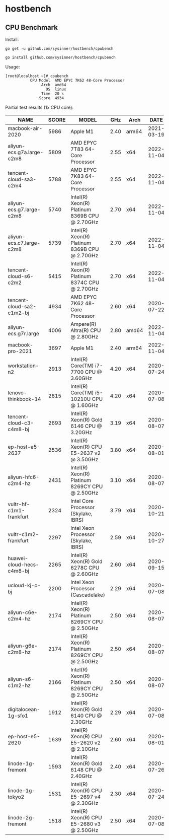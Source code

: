 # hostbench



## CPU Benchmark

Install:

``` shell
go get -u github.com/sysinner/hostbench/cpubench

go install github.com/sysinner/hostbench/cpubench
```

Usage:

``` shell
[root@localhost ~]# cpubench
           CPU Model  AMD EPYC 7K62 48-Core Processor
                Arch  amd64
                  OS  linux
                Time  20 s
               Score  4934
```

Partial test results (1x CPU core):

| NAME                      | SCORE | MODEL                                          | GHz  | Arch  | DATE       |
|---------------------------|-------|------------------------------------------------|------|-------|------------|
| macbook-air-2020          | 5986  | Apple M1                                       | 2.40 | arm64 | 2021-03-19 |
| aliyun-ecs.g7a.large-c2m8 | 5809  | AMD EPYC 7T83 64-Core Processor                | 2.55 | x64   | 2022-11-04 |
| tencent-cloud-sa3-c2m4    | 5788  | AMD EPYC 7K83 64-Core Processor                | 2.55 | x64   | 2022-11-04 |
| aliyun-ecs.g7.large-c2m8  | 5740  | Intel(R) Xeon(R) Platinum 8369B CPU @ 2.70GHz  | 2.70 | x64   | 2022-11-04 |
| aliyun-ecs.c7.large-c2m8  | 5739  | Intel(R) Xeon(R) Platinum 8369B CPU @ 2.70GHz  | 2.70 | x64   | 2022-11-04 |
| tencent-cloud-s6-c2m2     | 5415  | Intel(R) Xeon(R) Platinum 8374C CPU @ 2.70GHz  | 2.70 | x64   | 2022-11-04 |
| tencent-cloud-sa2-c1m2-bj | 4934  | AMD EPYC 7K62 48-Core Processor                | 2.60 | x64   | 2020-07-22 |
| aliyun-ecs.g7r.large      | 4006  | Ampere(R) Altra(R) CPU @ 2.80GHz               | 2.80 | amd64 | 2022-11-04 |
| macbook-pro-2021          | 3697  | Apple M1                                       | 2.40 | arm64 | 2022-11-04 |
| workstation-n2            | 2913  | Intel(R) Core(TM) i7-7700 CPU @ 3.60GHz        | 4.20 | x64   | 2020-07-24 |
| lenovo-thinkbook-14       | 2815  | Intel(R) Core(TM) i5-10210U CPU @ 1.60GHz      | 4.20 | x64   | 2020-07-08 |
| tencent-cloud-c3-c4m8-bj  | 2693  | Intel(R) Xeon(R) Gold 6146 CPU @ 3.20GHz       | 3.19 | x64   | 2020-08-07 |
| ep-host-e5-2637           | 2536  | Intel(R) Xeon(R) CPU E5-2637 v2 @ 3.50GHz      | 3.80 | x64   | 2020-08-01 |
| aliyun-hfc6-c2m4-hz       | 2431  | Intel(R) Xeon(R) Platinum 8269CY CPU @ 2.50GHz | 3.10 | x64   | 2020-08-07 |
| vultr-hf-c1m1-frankfurt   | 2324  | Intel Core Processor (Skylake, IBRS)           | 3.79 | x64   | 2020-10-21 |
| vultr-c1m2-frankfurt      | 2297  | Intel Xeon Processor (Skylake, IBRS)           | 2.59 | x64   | 2020-10-27 |
| huawei-cloud-hecs-c4m8-bj | 2265  | Intel(R) Xeon(R) Gold 6278C CPU @ 2.60GHz      | 2.60 | x64   | 2020-09-15 |
| ucloud-kj-o-bj            | 2200  | Intel Xeon Processor (Cascadelake)             | 2.29 | x64   | 2020-07-08 |
| aliyun-c6e-c2m4-hz        | 2174  | Intel(R) Xeon(R) Platinum 8269CY CPU @ 2.50GHz | 2.50 | x64   | 2020-08-07 |
| aliyun-g6e-c2m8-hz        | 2174  | Intel(R) Xeon(R) Platinum 8269CY CPU @ 2.50GHz | 2.50 | x64   | 2020-08-07 |
| aliyun-s6-c1m2-hz         | 2166  | Intel(R) Xeon(R) Platinum 8269CY CPU @ 2.50GHz | 2.50 | x64   | 2020-08-07 |
| digitalocean-1g-sfo1      | 1912  | Intel(R) Xeon(R) Gold 6140 CPU @ 2.30GHz       | 2.29 | x64   | 2020-07-08 |
| ep-host-e5-2620           | 1639  | Intel(R) Xeon(R) CPU E5-2620 v2 @ 2.10GHz      | 2.60 | x64   | 2020-08-01 |
| linode-1g-fremont         | 1593  | Intel(R) Xeon(R) Gold 6148 CPU @ 2.40GHz       | 2.40 | x64   | 2020-07-26 |
| linode-1g-tokyo2          | 1531  | Intel(R) Xeon(R) CPU E5-2697 v4 @ 2.30GHz      | 2.30 | x64   | 2020-07-24 |
| linode-2g-fremont         | 1518  | Intel(R) Xeon(R) CPU E5-2680 v3 @ 2.50GHz      | 2.50 | x64   | 2020-07-08 |

